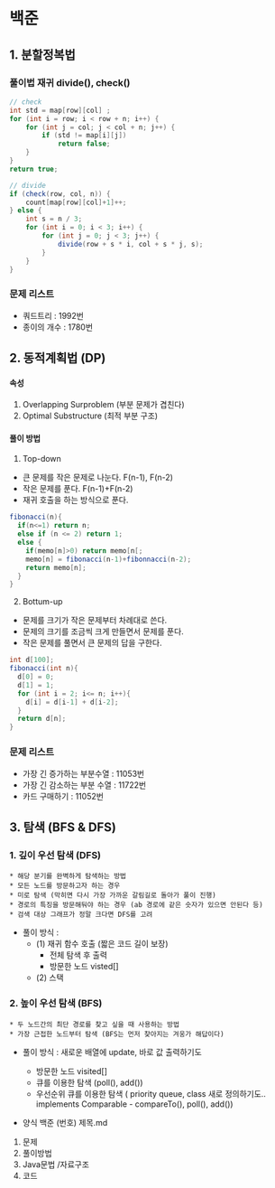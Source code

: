 # 백준


## 1. 분할정복법 
### 풀이법 재귀 divide(), check() 
```java
// check
int std = map[row][col] ;
for (int i = row; i < row + n; i++) {
    for (int j = col; j < col + n; j++) {
        if (std != map[i][j])
            return false;
    }
}
return true;
```
```java
// divide
if (check(row, col, n)) {
    count[map[row][col]+1]++;
} else {
    int s = n / 3;
    for (int i = 0; i < 3; i++) {
        for (int j = 0; j < 3; j++) {
            divide(row + s * i, col + s * j, s);
        }
    }
}
```
### 문제 리스트 
* 쿼드트리 : 1992번
* 종이의 개수 : 1780번

## 2. 동적계획법 (DP)
#### 속성 
1. Overlapping Surproblem (부분 문제가 겹친다) 
2. Optimal Substructure (최적 부분 구조)

#### 풀이 방법 
1. Top-down 
- 큰 문제를 작은 문제로 나눈다. F(n-1), F(n-2)
- 작은 문제를 푼다. F(n-1)+F(n-2)
- 재귀 호출을 하는 방식으로 푼다. 
```java
fibonacci(n){
  if(n<=1) return n;
  else if (n <= 2) return 1;
  else {
    if(memo[n]>0) return memo[n[;
    memo[n] = fibonacci(n-1)+fibonnacci(n-2);
    return memo[n];
  }
}
```

2. Bottum-up
- 문제를 크기가 작은 문제부터 차례대로 쓴다. 
- 문제의 크기를 조금씩 크게 만들면서 문제를 푼다. 
- 작은 문제를 풀면서 큰 문제의 답을 구한다.
```java
int d[100];
fibonacci(int n){
  d[0] = 0;
  d[1] = 1;
  for (int i = 2; i<= n; i++){
    d[i] = d[i-1] + d[i-2];
  }
  return d[n];
}
```
### 문제 리스트 

* 가장 긴 증가하는 부분수열 : 11053번 
* 가장 긴 감소하는 부분 수열 : 11722번
* 카드 구매하기 : 11052번

## 3. 탐색 (BFS & DFS)
### 1. 깊이 우선 탐색 (DFS) 
    * 해당 분기를 완벽하게 탐색하는 방법
    * 모든 노드를 방문하고자 하는 경우 
    * 미로 탐색 (막히면 다시 가장 가까운 갈림길로 돌아가 풀이 진행)
    * 경로의 특징을 방문해둬야 하는 경우 (ab 경로에 같은 숫자가 있으면 안된다 등)
    * 검색 대상 그래프가 정말 크다면 DFS를 고려

* 풀이 방식 : <br>
    * (1) 재귀 함수 호출 (짧은 코드 길이 보장) 
        * 전체 탐색 후 출력 
        * 방문한 노드 visted[]
    * (2) 스택 
       
### 2. 높이 우선 탐색 (BFS)
    * 두 노드간의 최단 경로를 찾고 싶을 때 사용하는 방법 
    * 가장 근접한 노드부터 탐색 (BFS는 먼저 찾아지는 겨웅가 해답이다)
* 풀이 방식 : 새로운 배열에 update, 바로 값 출력하기도
    * 방문한 노드 visited[] 
    * 큐를 이용한 탐색 (poll(), add()) 
    * 우선순위 큐를 이용한 탐색 ( priority queue, class 새로 정의하기도.. implements Comparable - compareTo(), poll(), add())
    
* 양식 
백준 (번호) 제목.md 
1. 문제 
2. 풀이방법 
3. Java문법 /자료구조
4. 코드



